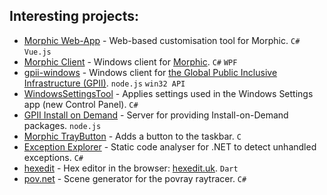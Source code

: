 ## Interesting projects:

* [Morphic Web-App](https://github.com/raisingthefloor/morphic-community-webapp) - Web-based customisation tool for Morphic. `C#` `Vue.js`
* [Morphic Client](https://github.com/raisingthefloor/morphic-windows) - Windows client for [Morphic](https://morphic.org). `C#` `WPF`
* [gpii-windows](https://github.com/GPII/windows#gpii-for-windows) - Windows client for [the Global Public Inclusive Infrastructure (GPII)](https://gpii.net). `node.js` `win32 API`
* [WindowsSettingsTool](https://github.com/stegru/WindowsSettingsTool) - Applies settings used in the Windows Settings app (new Control Panel). `C#`
* [GPII Install on Demand](https://github.com/stegru/gpii-iod) - Server for providing Install-on-Demand packages. `node.js`
* [Morphic TrayButton](https://github.com/stegru/Morphic.TrayButton) - Adds a button to the taskbar. `C`
* [Exception Explorer](https://github.com/stegru/ExceptionExplorer) - Static code analyser for .NET to detect unhandled exceptions. `C#`
* [hexedit](https://github.com/stegru/hexedit) - Hex editor in the browser: [hexedit.uk](http://hexedit.uk). `Dart`
* [pov.net](https://github.com/stegru/pov.net) - Scene generator for the povray raytracer. `C#`
